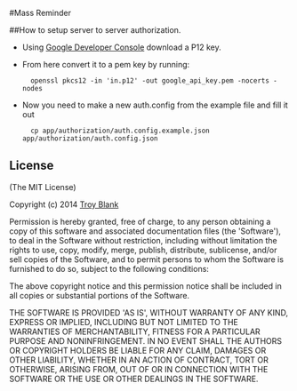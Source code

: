 #Mass Reminder

##How to setup server to server authorization.
* Using [Google Developer Console](https://console.developers.google.com/, 'Google Developer Console') download a P12 key.
* From here convert it to a pem key by running:

        openssl pkcs12 -in 'in.p12' -out google_api_key.pem -nocerts -nodes
        
* Now you need to make a new auth.config from the example file and fill it out

        cp app/authorization/auth.config.example.json app/authorization/auth.config.json
       
## License

(The MIT License)

Copyright (c) 2014 [Troy Blank](mailto:troy@troyblank.com, "Troy Blank")

Permission is hereby granted, free of charge, to any person obtaining
a copy of this software and associated documentation files (the
'Software'), to deal in the Software without restriction, including
without limitation the rights to use, copy, modify, merge, publish,
distribute, sublicense, and/or sell copies of the Software, and to
permit persons to whom the Software is furnished to do so, subject to
the following conditions:

The above copyright notice and this permission notice shall be
included in all copies or substantial portions of the Software.

THE SOFTWARE IS PROVIDED 'AS IS', WITHOUT WARRANTY OF ANY KIND,
EXPRESS OR IMPLIED, INCLUDING BUT NOT LIMITED TO THE WARRANTIES OF
MERCHANTABILITY, FITNESS FOR A PARTICULAR PURPOSE AND NONINFRINGEMENT.
IN NO EVENT SHALL THE AUTHORS OR COPYRIGHT HOLDERS BE LIABLE FOR ANY
CLAIM, DAMAGES OR OTHER LIABILITY, WHETHER IN AN ACTION OF CONTRACT,
TORT OR OTHERWISE, ARISING FROM, OUT OF OR IN CONNECTION WITH THE
SOFTWARE OR THE USE OR OTHER DEALINGS IN THE SOFTWARE.